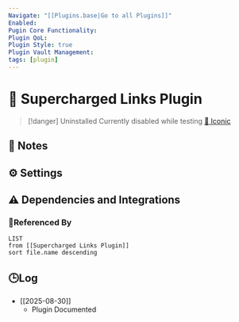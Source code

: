 ```yaml
---
Navigate: "[[Plugins.base|Go to all Plugins]]"
Enabled:
Pugin Core Functionality:
Plugin QoL:
Plugin Style: true
Plugin Vault Management:
tags: [plugin]
---
```

# 🔌 Supercharged Links Plugin

> [!danger] Uninstalled
> Currently disabled while testing [🧪 Iconic](#🧪%20Iconic)

## 📝 Notes

## ⚙️ Settings

## ⚠️ Dependencies and Integrations

### 🔗Referenced By

```dataview
LIST
from [[Supercharged Links Plugin]]
sort file.name descending
```

## 🕒Log

- [[2025-08-30]]
	- Plugin Documented
